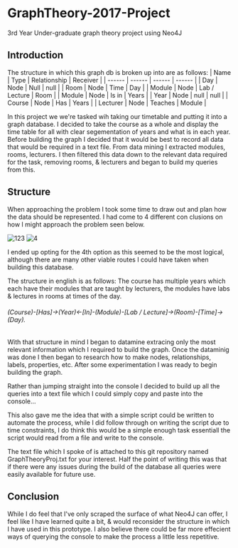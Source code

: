 # GraphTheory-2017-Project
3rd Year Under-graduate graph theory project using Neo4J

## Introduction

The structure in which this graph db is broken up into are as follows:
| Name | Type | Relationship | Receiver |
| ------ | ------ | ------ | ------ |
| Day | Node | Null | null |
| Room | Node | Time | Day |
| Module | Node | Lab / Lecture | Room |
| Module | Node | Is in | Years |
| Year | Node | null | null |
| Course | Node | Has | Years |
| Lecturer | Node | Teaches | Module |

In this project we we're tasked wih taking our timetable and putting it into a graph database.
I decided to take the course as a whole and display the time table for all with clear segementation of years and what is in each year.
Before building the graph I decided that it would be best to record all data that would be required in a text file. 
From data mining I extracted modules, rooms, lecturers. I then filtered this data down to the relevant data required for the task, removing rooms, & lecturers and began to build my queries from this.

## Structure

When approaching the problem I took some time to draw out and plan how the data should be represented.
I had come to 4 different con clusions on how I might approach the problem seen below.

![123](http://imgur.com/5YqFuIo.png)
![4](http://imgur.com/FkuX635.png)

I ended up opting for the 4th option as this seemed to be the most logical, although there are many other viable routes I could have taken
when building this database. 

The structure in english is as follows: The course has multiple years which each have their modules that are taught by lecturers, the modules have labs & lectures in rooms at times of the day. 
###### (Course)-[Has]->(Year)<-[In]-(Module)-[Lab / Lecture]->(Room)-[Time]->(Day).

With that structure in mind I began to datamine extracing only the most relevant information which I required to build the graph.
Once the dataminig was done I then began to research how to make nodes, relationships, labels, properties, etc.
After some experimentation I was ready to begin building the graph. 

Rather than jumping straight into the console I decided to build up all the queries into a text file which I could simply copy and paste into the console...

This also gave me the idea that with a simple script could be written to automate the process, while I did follow through on writing the script due to time constraints, I do think this would be a simple enough task essentiall the script would read from a file and write to the console.

The text file which I spoke of is attached to this git repository named GraphTheoryProj.txt for your interest.
Half the point of writing this was that if there were any issues during the build of the database all queries were easily available for future use. 



## Conclusion

While I do feel that I've only scraped the surface of what Neo4J can offer, I feel like I have learned quite a bit, & would reconsider 
the structure in which I have used in this prototype. I also believe there could be far more effecient ways of querying the console to make the process a little less repetitive.

 

